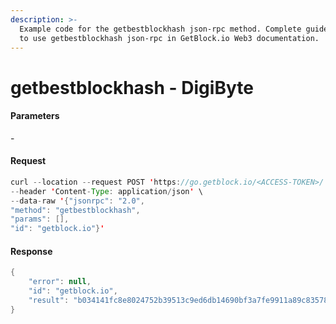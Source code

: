 ```yaml
---
description: >-
  Example code for the getbestblockhash json-rpc method. Сomplete guide on how
  to use getbestblockhash json-rpc in GetBlock.io Web3 documentation.
---
```


# getbestblockhash - DigiByte

#### Parameters

\-

#### Request

```java
curl --location --request POST 'https://go.getblock.io/<ACCESS-TOKEN>/' \
--header 'Content-Type: application/json' \ 
--data-raw '{"jsonrpc": "2.0",
"method": "getbestblockhash",
"params": [],
"id": "getblock.io"}'
```

#### Response

```java
{
    "error": null,
    "id": "getblock.io",
    "result": "b034141fc8e8024752b39513c9ed6db14690bf3a7fe9911a89c83578a73f0457"
}
```
